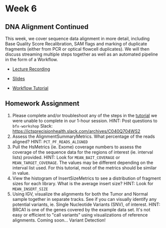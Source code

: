 # Week 6
## DNA Alignment Continued

This week, we cover sequence data alignment in more detail, including Base Quality Score Recalibration, SAM flags and marking of duplicate fragments (either from PCR or optical flowcell duplicates). We will then discuss streaming multiple steps together as well as an automated pipeline in the form of a Workflow. 

- [Lecture Recording]()

- [Slides](bfx_workshop_06_alignment.pdf)

- [Workflow Tutorial](bfx_workshop_06_alignment.md)

## Homework Assignment
1. Please complete and/or troubleshoot any of the steps in the [tutorial](bfx_workshop_06_alignment.md) we were unable to complete in our 1-hour session.
HINT: Post questions to `bfx-workshop` Slack: https://ictsprecisionhealth.slack.com/archives/C040Q704WS2 
2. Assess the AlignmentSummaryMetrics. What percentage of the reads aligned? 
HINT: `PCT_PF_READS_ALIGNED`
3. Pull the HsMetrics (ie. Exome) coverage numbers to assess the coverage of the sequence data for the regions of interest (ie. interval lists) provided. 
HINT: Look for `MEAN_BAIT_COVERAGE` or `MEAN_TARGET_COVERAGE`. The values may be different depending on the interval list used. For this tutorial, most of the metrics should be similar in value.
4. View the histogram of InsertSizeMetrics  to see a distribution of fragment sizes for each library. What is the average insert size? 
HINT: Look for `MEAN_INSERT_SIZE`
5. Using IGV, visualize the alignments for both the Tumor and Normal sample together in separate tracks. See if you can visually identify any potential variants, ie. Single Nucleotide Variants (SNV), of interest. 
HINT: BRCA1 is one of the genes covered by the example data set. It's not easy or efficient to "call variants" using visualizations of reference alignments. 
Coming soon... Variant Detection!
